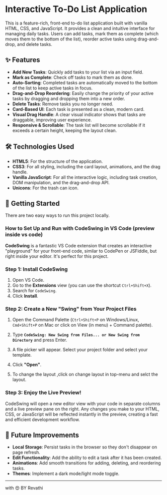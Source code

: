# Interactive To-Do List Application

This is a feature-rich, front-end to-do list application built with vanilla HTML, CSS, and JavaScript. It provides a clean and intuitive interface for managing daily tasks. Users can add tasks, mark them as complete (which moves them to the bottom of the list), reorder active tasks using drag-and-drop, and delete tasks.

## ✨ Features

*   **Add New Tasks**: Quickly add tasks to your list via an input field.
*   **Mark as Complete**: Check off tasks to mark them as done.
*   **Auto-Sorting**: Completed tasks are automatically moved to the bottom of the list to keep active tasks in focus.
*   **Drag-and-Drop Reordering**: Easily change the priority of your active tasks by dragging and dropping them into a new order.
*   **Delete Tasks**: Remove tasks you no longer need.
*   **Card-Based UI**: Each task is presented as a clean, modern card.
*   **Visual Drag Handle**: A clear visual indicator shows that tasks are draggable, improving user experience.
*   **Responsive & Scrollable**: The task list will become scrollable if it exceeds a certain height, keeping the layout clean.

## 🛠️ Technologies Used

*   **HTML5**: For the structure of the application.
*   **CSS3**: For all styling, including the card layout, animations, and the drag handle.
*   **Vanilla JavaScript**: For all the interactive logic, including task creation, DOM manipulation, and the drag-and-drop API.
*   **Unicons**: For the trash can icon.

## 🚀 Getting Started

There are two easy ways to run this project locally.

### How to Set Up and Run with CodeSwing in VS Code (preview inside vs code)

**CodeSwing** is a fantastic VS Code extension that creates an interactive "playground" for your front-end code, similar to CodePen or JSFiddle, but right inside your editor. It's perfect for this project.

### Step 1: Install CodeSwing

1.  Open VS Code.
2.  Go to the **Extensions** view (you can use the shortcut `Ctrl+Shift+X`).
3.  Search for `CodeSwing`.
4.  Click **Install**.



### Step 2: Create a New "Swing" from Your Project Files

1.  Open the Command Palette (`Ctrl+Shift+P` on Windows/Linux, `Cmd+Shift+P` on Mac or click on View (in menu) + Command palette).
2.  Type **`CodeSwing: New Swing from Files... or New Swing from Directory`** and press Enter.

    

3.  A file picker will appear. Select your project folder and select your template.
4.  Click **"Open"**.
5.  To change the layout ,click on change layout in top-menu and selct the layout.
### Step 3: Enjoy the Live Preview!

CodeSwing will open a new editor view with your code in separate columns and a live preview pane on the right. Any changes you make to your HTML, CSS, or JavaScript will be reflected instantly in the preview, creating a fast and efficient development workflow.



## 🔮 Future Improvements

*   **Local Storage**: Persist tasks in the browser so they don't disappear on page refresh.
*   **Edit Functionality**: Add the ability to edit a task after it has been created.
*   **Animations**: Add smooth transitions for adding, deleting, and reordering tasks.
*   **Themes**: Implement a dark mode/light mode toggle.

---
with 😍 BY Revathi
